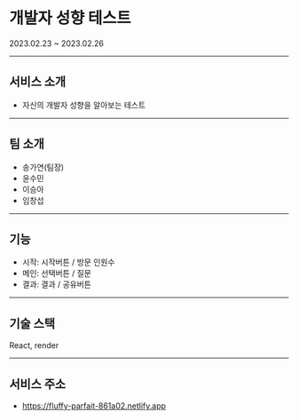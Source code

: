 # 개발자 성향 테스트

2023.02.23 ~ 2023.02.26

---

## 서비스 소개

- 자신의 개발자 성향을 알아보는 테스트

---

## 팀 소개

- 송가연(팀장)
- 윤수민
- 이승아
- 임창섭

---

## 기능

- 시작: 시작버튼 / 방문 인원수
- 메인: 선택버튼 / 질문
- 결과: 결과 / 공유버튼


---

## 기술 스택

React, render

---

## 서비스 주소

- https://fluffy-parfait-861a02.netlify.app
